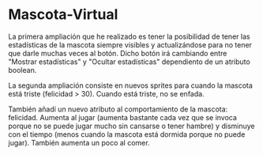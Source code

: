 ﻿# Mascota-Virtual

La primera ampliación que he realizado es tener la posibilidad de tener las estadísticas de la mascota siempre visibles y actualizándose para no tener que darle muchas veces al botón. Dicho botón irá cambiando entre "Mostrar estadísticas" y "Ocultar estadísticas" dependiento de un atributo boolean.

La segunda ampliación consiste en nuevos sprites para cuando la mascota está triste (felicidad > 30). Cuando está triste, no se enfada.

También añadí un nuevo atributo al comportamiento de la mascota: felicidad. Aumenta al jugar (aumenta bastante cada vez que se invoca porque no se puede jugar mucho sin cansarse o tener hambre) y disminuye con el tiempo (menos cuando la mascota está dormida porque no puede jugar). También aumenta un poco al comer.
